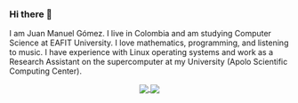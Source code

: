 ### Hi there 👋

I am Juan Manuel Gómez. I live in Colombia and am studying Computer Science at EAFIT University. I love mathematics, programming, and listening to music. I have experience with Linux operating systems and work as a Research Assistant on the supercomputer at my University (Apolo Scientific Computing Center).

<div align="center">
  <a href="https://github.com/anuraghazra/github-readme-stats">
    <img align="center" src="https://github-readme-stats.vercel.app/api?username=JuanM0412&show_icons=true&theme=nord&include_all_commits=true" />
  </a>
  <a href="https://github.com/anuraghazra/convoychat">
    <img align="center" src="https://github-readme-stats.vercel.app/api/top-langs/?username=JuanM0412&layout=compact&theme=nord&langs_count=8" />
  </a>
</div>
<!--
**JuanM0412/JuanM0412** is a ✨ _special_ ✨ repository because its `README.md` (this file) appears on your GitHub profile.

Here are some ideas to get you started:

- 🔭 I’m currently working on ...
- 🌱 I’m currently learning ...
- 👯 I’m looking to collaborate on ...
- 🤔 I’m looking for help with ...
- 💬 Ask me about ...
- 📫 How to reach me: ...
- 😄 Pronouns: ...
- ⚡ Fun fact: ...
-->
